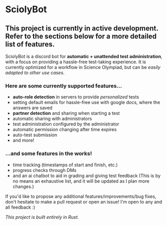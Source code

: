 # SciolyBot

## This project is currently in active development. Refer to the sections below for a more detailed list of features.

SciolyBot is a discord bot for **automatic + unattended test administration**, with a focus on providing a hassle-free test-taking experience.
It is currently optimized for a workflow in Science Olympiad, but can be _easily adapted to other use cases_.

### Here are some currently supported features...
- **auto-role detection** in servers to provide _personalized_ tests
- setting default emails for hassle-free use with google docs, where the answers are saved
- **partner detection** and sharing when starting a test
- automatic sharing with administrators
- test administration configured by the administrator
- automatic permission changing after time expires
- auto-test submission
- and more!

### ...and some features in the works!
- time tracking (timestamps of start and finish, etc.)
- progress checks through DMs
- and an ai chatbot to aid in grading and giving test feedback
(This is by no means an exhaustive list, and it will be updated as I plan more changes.)

If you'd like to propose any additional features/improvements/bug fixes, don't hesitate to make a pull request or open an issue!
I'm open to any and all feedback :)

_This project is built entirely in Rust._
